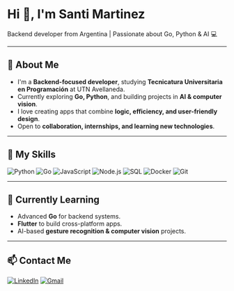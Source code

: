 # Hi 👋, I'm Santi Martinez

Backend developer from Argentina | Passionate about Go, Python & AI 💻

---

## 🏫 About Me
- I'm a **Backend-focused developer**, studying **Tecnicatura Universitaria en Programación** at UTN Avellaneda.
- Currently exploring **Go, Python**, and building projects in **AI & computer vision**.
- I love creating apps that combine **logic, efficiency, and user-friendly design**.
- Open to **collaboration, internships, and learning new technologies**.

---

## 🔧 My Skills
![Python](https://img.shields.io/badge/-Python-3776AB?style=for-the-badge&logo=python&logoColor=white)
![Go](https://img.shields.io/badge/-Go-00ADD8?style=for-the-badge&logo=go&logoColor=white)
![JavaScript](https://img.shields.io/badge/-JavaScript-F7DF1E?style=for-the-badge&logo=javascript&logoColor=black)
![Node.js](https://img.shields.io/badge/-Node.js-339933?style=for-the-badge&logo=node.js&logoColor=white)
![SQL](https://img.shields.io/badge/-SQL-4479A1?style=for-the-badge&logo=postgresql&logoColor=white)
![Docker](https://img.shields.io/badge/-Docker-2496ED?style=for-the-badge&logo=docker&logoColor=white)
![Git](https://img.shields.io/badge/-Git-F05032?style=for-the-badge&logo=git&logoColor=white)

---

## 🌱 Currently Learning
- Advanced **Go** for backend systems.
- **Flutter** to build cross-platform apps.
- AI-based **gesture recognition & computer vision** projects.

---

## 📫 Contact Me
[![LinkedIn](https://img.shields.io/badge/LinkedIn-0077B5?style=for-the-badge&logo=linkedin&logoColor=white)](https://linkedin.com/in/santiago-martinez-20a79b243)
[![Gmail](https://img.shields.io/badge/Gmail-D14836?style=for-the-badge&logo=gmail&logoColor=white)](mailto:santy15021502@gmail.com)
